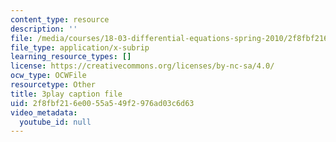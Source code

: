 ```yaml
---
content_type: resource
description: ''
file: /media/courses/18-03-differential-equations-spring-2010/2f8fbf216e0055a549f2976ad03c6d63_vP-oRQqmeg4.srt
file_type: application/x-subrip
learning_resource_types: []
license: https://creativecommons.org/licenses/by-nc-sa/4.0/
ocw_type: OCWFile
resourcetype: Other
title: 3play caption file
uid: 2f8fbf21-6e00-55a5-49f2-976ad03c6d63
video_metadata:
  youtube_id: null
---
```

